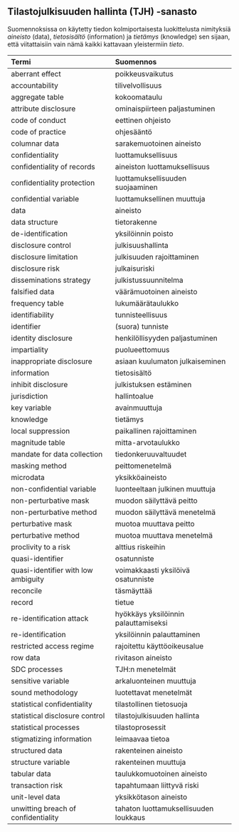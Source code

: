 
## Tilastojulkisuuden hallinta (TJH) -sanasto

Suomennoksissa on käytetty tiedon kolmiportaisesta luokittelusta
nimityksiä *aineisto* (data), *tietosisältö* (information) ja *tietämys*
(knowledge) sen sijaan, että viitattaisiin vain nämä kaikki kattavaan 
yleistermiin *tieto*.

| Termi                               | Suomennos
|:------------------------------------|:-------------------------------------
| aberrant effect                     | poikkeusvaikutus
| accountability                      | tilivelvollisuus
| aggregate table                     | kokoomataulu
| attribute disclosure                | ominaispiirteen paljastuminen
| code of conduct                     | eettinen ohjeisto
| code of practice                    | ohjesääntö
| columnar data                       | sarakemuotoinen aineisto
| confidentiality                     | luottamuksellisuus
| confidentiality of records          | aineiston luottamuksellisuus
| confidentiality protection          | luottamuksellisuuden suojaaminen
| confidential variable               | luottamuksellinen muuttuja
| data                                | aineisto
| data structure                      | tietorakenne
| de-identification                   | yksilöinnin poisto
| disclosure control                  | julkisuushallinta
| disclosure limitation               | julkisuuden rajoittaminen
| disclosure risk                     | julkaisuriski
| disseminations strategy             | julkistussuunnitelma
| falsified data                      | väärämuotoinen aineisto
| frequency table                     | lukumäärätaulukko
| identifiability                     | tunnisteellisuus
| identifier                          | (suora) tunniste
| identity disclosure                 | henkilöllisyyden paljastuminen
| impartiality                        | puolueettomuus
| inappropriate disclosure            | asiaan kuulumaton julkaiseminen
| information                         | tietosisältö
| inhibit disclosure                  | julkistuksen estäminen
| jurisdiction                        | hallintoalue
| key variable                        | avainmuuttuja
| knowledge                           | tietämys
| local suppression                   | paikallinen rajoittaminen
| magnitude table                     | mitta-arvotaulukko
| mandate for data collection         | tiedonkeruuvaltuudet
| masking method                      | peittomenetelmä
| microdata                           | yksikköaineisto
| non-confidential variable           | luonteeltaan julkinen muuttuja
| non-perturbative mask               | muodon säilyttävä peitto
| non-perturbative method             | muodon säilyttävä menetelmä
| perturbative mask                   | muotoa muuttava peitto
| perturbative method                 | muotoa muuttava menetelmä
| proclivity to a risk                | alttius riskeihin
| quasi-identifier                    | osatunniste
| quasi-identifier with low ambiguity | voimakkaasti yksilöivä osatunniste
| reconcile                           | täsmäyttää
| record                              | tietue
| re-identification attack            | hyökkäys yksilöinnin palauttamiseksi
| re-identification                   | yksilöinnin palauttaminen
| restricted access regime            | rajoitettu käyttöoikeusalue
| row data                            | rivitason aineisto
| SDC processes                       | TJH:n menetelmät
| sensitive variable                  | arkaluonteinen muuttuja 
| sound methodology                   | luotettavat menetelmät
| statistical confidentiality         | tilastollinen tietosuoja
| statistical disclosure control      | tilastojulkisuuden hallinta
| statistical processes               | tilastoprosessit
| stigmatizing information            | leimaavaa tietoa
| structured data                     | rakenteinen aineisto
| structure variable                  | rakenteinen muuttuja
| tabular data                        | taulukkomuotoinen aineisto
| transaction risk                    | tapahtumaan liittyvä riski
| unit-level data                     | yksikkötason aineisto
| unwitting breach of confidentiality | tahaton luottamuksellisuuden loukkaus

